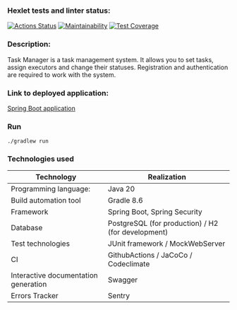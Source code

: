 ### Hexlet tests and linter status:
[![Actions Status](https://github.com/CyberXAndrew/java-project-99/actions/workflows/hexlet-check.yml/badge.svg)](https://github.com/CyberXAndrew/java-project-99/actions)
[![Maintainability](https://api.codeclimate.com/v1/badges/5224830a641e25df69e7/maintainability)](https://codeclimate.com/github/CyberXAndrew/java-project-99/maintainability)
[![Test Coverage](https://api.codeclimate.com/v1/badges/5224830a641e25df69e7/test_coverage)](https://codeclimate.com/github/CyberXAndrew/java-project-99/test_coverage)

### Description:

Task Manager is a task management system. It allows you to set tasks, assign
executors and change their statuses. Registration and authentication are required to work with the system.

### Link to deployed application:

[Spring Boot application](https://java-project-99-ovy7.onrender.com)


### Run
```
./gradlew run
```

### Technologies used
| Technology                           | Realization                                        |
|--------------------------------------|----------------------------------------------------|
| Programming language:                | Java 20                                            |
| Build automation tool                | Gradle 8.6                                         |
| Framework                            | Spring Boot, Spring Security                       |
| Database                             | PostgreSQL (for production) / H2 (for development) |
| Test technologies                    | JUnit framework / MockWebServer                    |
| CI                                   | GithubActions / JaCoCo / Codeclimate               |
| Interactive documentation generation | Swagger                                            |
| Errors Tracker                       | Sentry                                             |

